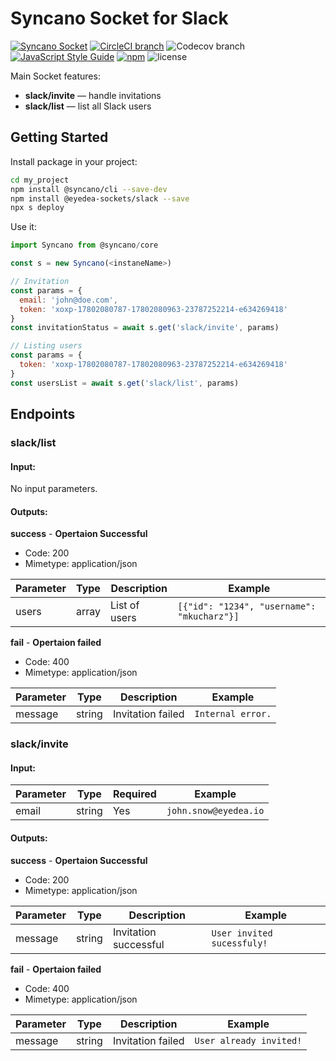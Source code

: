 # Syncano Socket for Slack

[![Syncano Socket](https://img.shields.io/badge/syncano-socket-blue.svg)](https://syncano.io)
[![CircleCI branch](https://img.shields.io/circleci/project/github/eyedea-io/syncano-socket-slack/master.svg)](https://circleci.com/gh/eyedea-io/syncano-socket-slack/tree/master)
![Codecov branch](https://img.shields.io/codecov/c/github/eyedea-io/syncano-socket-slack/master.svg)
[![JavaScript Style Guide](https://img.shields.io/badge/code_style-standard-brightgreen.svg)](https://standardjs.com)
[![npm](https://img.shields.io/npm/dw/@eyedea-sockets/slack.svg)](https://www.npmjs.com/package/@eyedea-sockets/)
![license](https://img.shields.io/github/license/eyedea-io/syncano-socket-slack.svg)

Main Socket features:

* **slack/invite** — handle invitations
* **slack/list** — list all Slack users

## Getting Started

Install package in your project:

```sh
cd my_project
npm install @syncano/cli --save-dev
npm install @eyedea-sockets/slack --save
npx s deploy
```

Use it:

```js
import Syncano from @syncano/core

const s = new Syncano(<instaneName>)

// Invitation
const params = {
  email: 'john@doe.com',
  token: 'xoxp-17802080787-17802080963-23787252214-e634269418'
}
const invitationStatus = await s.get('slack/invite', params)

// Listing users 
const params = {
  token: 'xoxp-17802080787-17802080963-23787252214-e634269418'
}
const usersList = await s.get('slack/list', params)
```

## Endpoints

### slack/list

#### Input:

No input parameters.

#### Outputs:

**success** - **Opertaion Successful**

- Code: 200
- Mimetype: application/json
  
| Parameter | Type   | Description           | Example                                     |
|-----------|--------|-----------------------|---------------------------------------------|
| users     | array  | List of users         | `[{"id": "1234", "username": "mkucharz"}]`  |


**fail** - **Opertaion failed**

- Code: 400
- Mimetype: application/json

| Parameter | Type   | Description            | Example              |
|-----------|--------|------------------------|----------------------|
| message   | string | Invitation failed      | `Internal error.`    |

### slack/invite

#### Input:

|Parameter | Type | Required  | Example               |
|----------|------|-----------|-----------------------|
|email     |string|       Yes | `john.snow@eyedea.io` |

#### Outputs:

**success** - **Opertaion Successful**

- Code: 200
- Mimetype: application/json

| Parameter | Type   | Description           | Example                    |
|-----------|--------|-----------------------|----------------------------|
| message   | string | Invitation successful | `User invited sucessfuly!` |


**fail** - **Opertaion failed**

- Code: 400
- Mimetype: application/json

| Parameter | Type   | Description            | Example                 |
|-----------|--------|------------------------|-------------------------|
| message   | string | Invitation failed      | `User already invited!` |

